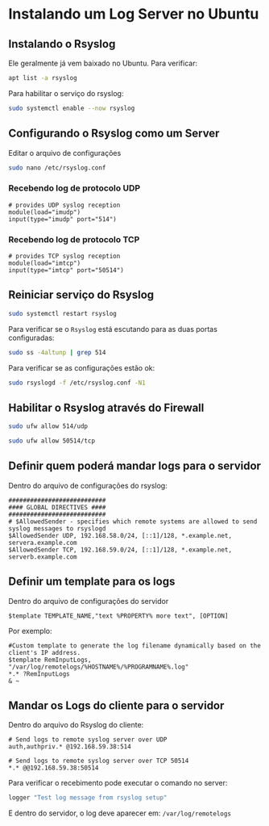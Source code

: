 # Instalando um Log Server no Ubuntu

## Instalando o Rsyslog

Ele geralmente já vem baixado no Ubuntu. Para verificar:

```bash
apt list -a rsyslog
```

Para habilitar o serviço do rsyslog:

```bash
sudo systemctl enable --now rsyslog
```

## Configurando o Rsyslog como um Server

Editar o arquivo de configurações

```bash
sudo nano /etc/rsyslog.conf
```

### Recebendo log de protocolo UDP

```
# provides UDP syslog reception
module(load="imudp")
input(type="imudp" port="514")
```

### Recebendo log de protocolo TCP

```
# provides TCP syslog reception
module(load="imtcp")
input(type="imtcp" port="50514")
```

## Reiniciar serviço do Rsyslog

```bash
sudo systemctl restart rsyslog
```

Para verificar se o `Rsyslog` está escutando para as duas portas configuradas:

```bash
sudo ss -4altunp | grep 514
```

Para verificar se as configurações estão ok:

```bash
sudo rsyslogd -f /etc/rsyslog.conf -N1
```

## Habilitar o Rsyslog através do Firewall

```bash
sudo ufw allow 514/udp
```

```bash
sudo ufw allow 50514/tcp
```

## Definir quem poderá mandar logs para o servidor

Dentro do arquivo de configurações do rsyslog:

```
###########################
#### GLOBAL DIRECTIVES ####
###########################
# $AllowedSender - specifies which remote systems are allowed to send syslog messages to rsyslogd
$AllowedSender UDP, 192.168.58.0/24, [::1]/128, *.example.net, servera.example.com
$AllowedSender TCP, 192.168.59.0/24, [::1]/128, *.example.net, serverb.example.com
```

## Definir um template para os logs

Dentro do arquivo de configurações do servidor

```
$template TEMPLATE_NAME,"text %PROPERTY% more text", [OPTION]
```

Por exemplo:
```
#Custom template to generate the log filename dynamically based on the client's IP address.
$template RemInputLogs, "/var/log/remotelogs/%HOSTNAME%/%PROGRAMNAME%.log"
*.* ?RemInputLogs
& ~
```


## Mandar os Logs do cliente para o servidor

Dentro do arquivo do Rsyslog do cliente:

```
# Send logs to remote syslog server over UDP
auth,authpriv.* @192.168.59.38:514

# Send logs to remote syslog server over TCP 50514
*.* @@192.168.59.38:50514
```

Para verificar o recebimento pode executar o comando no server:

```bash
logger "Test log message from rsyslog setup"
```

E dentro do servidor, o log deve aparecer em: `/var/log/remotelogs`